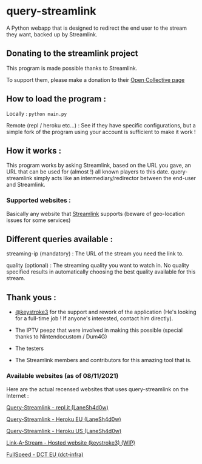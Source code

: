 # query-streamlink

A Python webapp that is designed to redirect the end user to the stream they want, backed up by Streamlink.

## Donating to the streamlink project

This program is made possible thanks to Streamlink.

To support them, please make a donation to their [Open Collective page](https://opencollective.com/streamlink)

## How to load the program :

Locally :
```python main.py```

Remote (repl / heroku etc...) :
See if they have specific configurations, but a simple fork of the program using your account is sufficient to make it work !

## How it works :

This program works by asking Streamlink, based on the URL you gave, an URL that can be used for (almost !) all known players to this date. query-streamlink simply acts like an intermediary/redirector between the end-user and Streamlink.

### Supported websites :

Basically any website that [Streamlink](https://streamlink.github.io/plugin_matrix.html) supports (beware of geo-location issues for some services)

## Different queries available :

streaming-ip (mandatory) : The URL of the stream you need the link to.

quality (optional) : The streaming quality you want to watch in. No quality specified results in automatically choosing the best quality available for this stream.

## Thank yous :

-  [@keystroke3](https://github.com/keystroke3) for the support and rework of the application (He's looking for a full-time job ! If anyone's interested, contact him directly).

- The IPTV peepz that were involved in making this possible (special thanks to Nintendocustom / Dum4G)

- The testers

- The Streamlink members and contributors for this amazing tool that is.


### Available websites (as of 08/11/2021)

Here are the actual recensed websites that uses query-streamlink on the Internet :

[Query-Streamlink - repl.it (LaneSh4d0w)](https://query-streamlink.lanesh4d0w.repl.co/)

[Query-Streamlink - Heroku EU (LaneSh4d0w)](https://query-streamlink.herokuapp.com/)

[Query-Streamlink - Heroku US (LaneSh4d0w)](https://query-streamlink-us.herokuapp.com/)

[Link-A-Stream - Hosted website (keystroke3) (WIP)](https://linkastream.co/)

[FullSpeed - DCT EU (dct-infra)](http://free.fullspeed.tv/)
